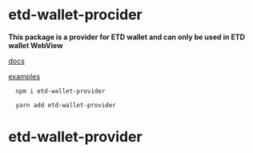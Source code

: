 # etd-wallet-procider

__This package is a provider for ETD wallet and can only be used in ETD wallet WebView__

[docs](https://wallet-provider-docs-eight.vercel.app/docs/Examples/React)

[examples](https://wallet-provider-docs-eight.vercel.app/docs/Examples/React)

``` shell
  npm i etd-wallet-provider
```

``` shell
  yarn add etd-wallet-provider
```
# etd-wallet-provider
